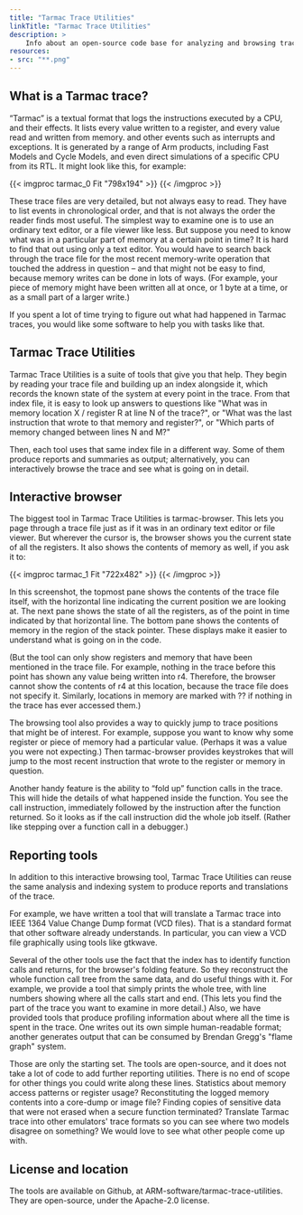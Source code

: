 ```yaml
---
title: "Tarmac Trace Utilities"
linkTitle: "Tarmac Trace Utilities"
description: >
    Info about an open-source code base for analyzing and browsing trace files in Tarmac trace format.
resources:
- src: "**.png"
---
```


## What is a Tarmac trace?

“Tarmac” is a textual format that logs the instructions executed by a CPU, and their effects. It lists every value written to a register, and every value read and written from memory. and other events such as interrupts and exceptions. It is generated by a range of Arm products, including Fast Models and Cycle Models, and even direct simulations of a specific CPU from its RTL. It might look like this, for example:


{{< imgproc tarmac_0 Fit "798x194" >}}
{{< /imgproc >}}

These trace files are very detailed, but not always easy to read. They have to list events in chronological order, and that is not always the order the reader finds most useful. The simplest way to examine one is to use an ordinary text editor, or a file viewer like less. But suppose you need to know what was in a particular part of memory at a certain point in time? It is hard to find that out using only a text editor. You would have to search back through the trace file for the most recent memory-write operation that touched the address in question – and that might not be easy to find, because memory writes can be done in lots of ways. (For example, your piece of memory might have been written all at once, or 1 byte at a time, or as a small part of a larger write.)

If you spent a lot of time trying to figure out what had happened in Tarmac traces, you would like some software to help you with tasks like that.

## Tarmac Trace Utilities

Tarmac Trace Utilities is a suite of tools that give you that help. They begin by reading your trace file and building up an index alongside it, which records the known state of the system at every point in the trace. From that index file, it is easy to look up answers to questions like "What was in memory location X / register R at line N of the trace?", or "What was the last instruction that wrote to that memory and register?", or "Which parts of memory changed between lines N and M?"

Then, each tool uses that same index file in a different way. Some of them produce reports and summaries as output; alternatively, you can interactively browse the trace and see what is going on in detail.

## Interactive browser

The biggest tool in Tarmac Trace Utilities is tarmac-browser. This lets you page through a trace file just as if it was in an ordinary text editor or file viewer. But wherever the cursor is, the browser shows you the current state of all the registers. It also shows the contents of memory as well, if you ask it to:

{{< imgproc tarmac_1 Fit "722x482" >}}
{{< /imgproc >}}

In this screenshot, the topmost pane shows the contents of the trace file itself, with the horizontal line indicating the current position we are looking at. The next pane shows the state of all the registers, as of the point in time indicated by that horizontal line. The bottom pane shows the contents of memory in the region of the stack pointer. These displays make it easier to understand what is going on in the code.

(But the tool can only show registers and memory that have been mentioned in the trace file. For example, nothing in the trace before this point has shown any value being written into r4. Therefore, the browser cannot show the contents of r4 at this location, because the trace file does not specify it. Similarly, locations in memory are marked with ?? if nothing in the trace has ever accessed them.)

The browsing tool also provides a way to quickly jump to trace positions that might be of interest. For example, suppose you want to know why some register or piece of memory had a particular value. (Perhaps it was a value you were not expecting.) Then tarmac-browser provides keystrokes that will jump to the most recent instruction that wrote to the register or memory in question.

Another handy feature is the ability to “fold up” function calls in the trace. This will hide the details of what happened inside the function. You see the call instruction, immediately followed by the instruction after the function returned. So it looks as if the call instruction did the whole job itself. (Rather like stepping over a function call in a debugger.)

## Reporting tools

In addition to this interactive browsing tool, Tarmac Trace Utilities can reuse the same analysis and indexing system to produce reports and translations of the trace.

For example, we have written a tool that will translate a Tarmac trace into IEEE 1364 Value Change Dump format (VCD files). That is a standard format that other software already understands. In particular, you can view a VCD file graphically using tools like gtkwave.

Several of the other tools use the fact that the index has to identify function calls and returns, for the browser's folding feature. So they reconstruct the whole function call tree from the same data, and do useful things with it. For example, we provide a tool that simply prints the whole tree, with line numbers showing where all the calls start and end. (This lets you find the part of the trace you want to examine in more detail.) Also, we have provided tools that produce profiling information about where all the time is spent in the trace. One writes out its own simple human-readable format; another generates output that can be consumed by Brendan Gregg's "flame graph" system.

Those are only the starting set. The tools are open-source, and it does not take a lot of code to add further reporting utilities. There is no end of scope for other things you could write along these lines. Statistics about memory access patterns or register usage? Reconstituting the logged memory contents into a core-dump or image file? Finding copies of sensitive data that were not erased when a secure function terminated? Translate Tarmac trace into other emulators' trace formats so you can see where two models disagree on something? We would love to see what other people come up with.

## License and location

The tools are available on Github, at ARM-software/tarmac-trace-utilities. They are open-source, under the Apache-2.0 license.



